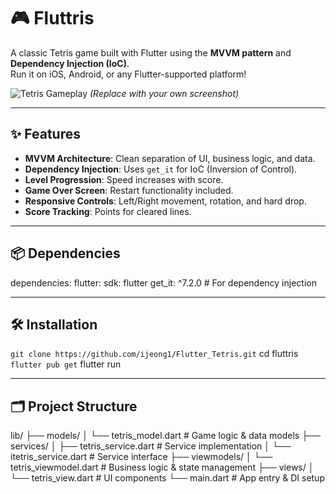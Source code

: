 # 🎮 Fluttris

A classic Tetris game built with Flutter using the **MVVM pattern** and **Dependency Injection (IoC)**.  
Run it on iOS, Android, or any Flutter-supported platform!

![Tetris Gameplay](screenshots/gameplay.gif) *(Replace with your own screenshot)*

---

## ✨ Features
- **MVVM Architecture**: Clean separation of UI, business logic, and data.
- **Dependency Injection**: Uses `get_it` for IoC (Inversion of Control).
- **Level Progression**: Speed increases with score.
- **Game Over Screen**: Restart functionality included.
- **Responsive Controls**: Left/Right movement, rotation, and hard drop.
- **Score Tracking**: Points for cleared lines.

---

## 📦 Dependencies
dependencies:
  flutter:
    sdk: flutter
  get_it: ^7.2.0  # For dependency injection

---

## 🛠️ Installation
` git clone https://github.com/ijeong1/Flutter_Tetris.git
` cd fluttris
` flutter pub get
` flutter run

---
## 🗂️ Project Structure
lib/
├── models/
│   └── tetris_model.dart       # Game logic & data models
├── services/
│   ├── tetris_service.dart     # Service implementation
│   └── itetris_service.dart    # Service interface
├── viewmodels/
│   └── tetris_viewmodel.dart   # Business logic & state management
├── views/
│   └── tetris_view.dart        # UI components
└── main.dart                   # App entry & DI setup
